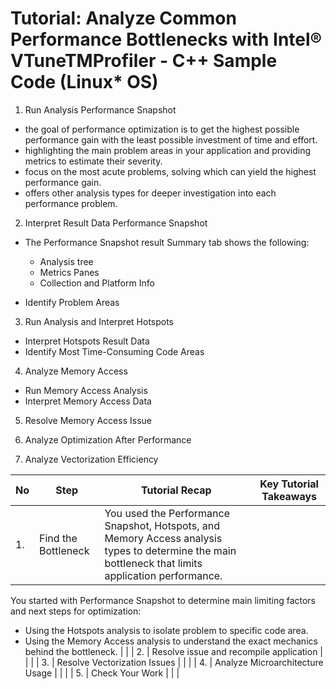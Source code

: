 # Tutorial: Analyze Common Performance Bottlenecks with Intel® VTuneTMProfiler - C++ Sample Code (Linux* OS)

1. Run Analysis Performance Snapshot

- the goal of performance optimization is to get the highest possible performance gain with the least possible investment of time and effort.
- highlighting the main problem areas in your application and providing metrics to estimate their severity.
- focus on the most acute problems, solving which can yield the highest performance gain.
- offers other analysis types for deeper investigation into each performance problem.

2. Interpret Result Data Performance Snapshot

- The Performance Snapshot result Summary tab shows the following:
	- Analysis tree
	- Metrics Panes
	- Collection and Platform Info

- Identify Problem Areas

3. Run Analysis and Interpret Hotspots
- Interpret Hotspots Result Data
- Identify Most Time-Consuming Code Areas

4. Analyze Memory Access
- Run Memory Access Analysis
- Interpret Memory Access Data

5. Resolve Memory Access Issue

6. Analyze Optimization After Performance

7. Analyze Vectorization Efficiency

| No | Step                                    | Tutorial Recap         | Key Tutorial Takeaways         |
|----|-----------------------------------------|---------------------|---------------------|
| 1. | Find the Bottleneck                     | You used the Performance Snapshot, Hotspots, and Memory Access analysis types to determine the main bottleneck that limits application performance. 
You started with Performance Snapshot to determine main limiting factors and next steps for optimization:
- Using the Hotspots analysis to isolate problem to specific code area.
- Using the Memory Access analysis to understand the exact mechanics behind the bottleneck.
| |
| 2. | Resolve issue and recompile application | | |
| 3. | Resolve Vectorization Issues            | | |
| 4. | Analyze Microarchitecture Usage            | | |
| 5. | Check Your Work            | | |



